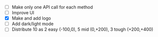 - [ ] Make only one API call for each method
- [ ] Improve UI
- [x] Make and add logo
- [ ] Add dark/light mode
- [ ] Distribute 10 as 2 easy (-100,0), 5 mid (0,+200), 3 tough (+200,+400)